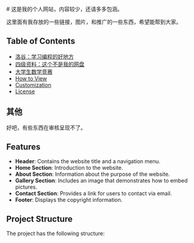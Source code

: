 <link rel="stylesheet" 
href="styles.css">
# 这是我的个人网站，内容较少，还请多多包涵。

这里面有我存放的一些链接，图片，和推广的一些东西，希望能帮到大家。

## Table of Contents
- [洛谷：学习编程的好地方](https://www.luogu.com.cn/)
- [四级资料：这个不是我的网盘](pan.quark.cn/s/9a375a2d1ca1)
- [大学生数学竞赛](https://github.com/comegohellokitty/hellotata/blob/main/contest.pdf)
- [How to View](#how-to-view)
- [Customization](#customization)
- [License](#license)
## 其他

好吧，有些东西在审核呈现不了。

## Features

- **Header**: Contains the website title and a navigation menu.
- **Home Section**: Introduction to the website.
- **About Section**: Information about the purpose of the website.
- **Gallery Section**: Includes an image that demonstrates how to embed pictures.
- **Contact Section**: Provides a link for users to contact via email.
- **Footer**: Displays the copyright information.

## Project Structure

The project has the following structure:

